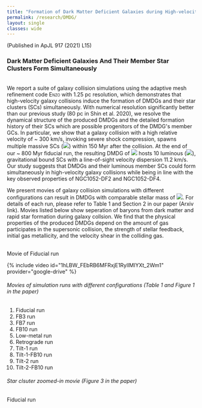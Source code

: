 ```yaml
---
title: "Formation of Dark Matter Deficient Galaxies during High-velocity Galaxy Collisions"
permalink: /research/DMDG/
layout: single
classes: wide
---
```

(Published in <a href="https://iopscience.iop.org/article/10.3847/2041-8213/ac16e0" style="text-decoration:none" target="_blank">ApJL 917 (2021) L15</a>)
<br/>
### Dark Matter Deficient Galaxies And Their Member Star Clusters Form Simultaneously
<br/>
We report a suite of galaxy collision simulations using the adaptive mesh refinement code <span style="font-variant:small-caps;">Enzo</span> with 1.25 pc resolution, which demonstrates that high-velocity galaxy collisions induce the formation of DMDGs and their star clusters (SCs) simultaneously. With numerical resolution significantly better than our previous study (80 pc in <a href="https://ui.adsabs.harvard.edu/abs/2020ApJ...899...25S/abstract" style="text-decoration:none" target="_blank">Shin et al. 2020</a>), we resolve the dynamical structure of the produced DMDGs and the detailed formation history of their SCs which are possible progenitors of the DMDG's member GCs. 
In particular, we show that a galaxy collision with a high relative velocity of ~ 300 km/s, invoking severe shock compression, spawns multiple massive SCs (<img src="https://render.githubusercontent.com/render/math?math=\gtrsim 10^{6}\,{\rm M}_{\odot}">) within 150 Myr after the collision. At the end of our ~ 800 Myr fiducial run, the resulting DMDG of <img src="https://render.githubusercontent.com/render/math?math=M_{\star} \simeq 3.5 \times 10^{8}\,{\rm M}_{\odot}"> hosts 10 luminous (<img src="https://render.githubusercontent.com/render/math?math=M_{V} \lesssim -8.5\,{\rm {mag}}">), gravitational bound SCs with a line-of-sight velocity dispersion 11.2 km/s. Our study suggests that DMDGs and their luminous member SCs could form simultaneously in high-velocity galaxy collisions while being in line with the key observed properties of NGC1052-DF2 and NGC1052-DF4.

We present movies of galaxy collision simulations with different configurations can result in DMDGs with comparable stellar mass of <img src="https://render.githubusercontent.com/render/math?math=M_{\star} \sim 10^{8}\,{\rm M}_{\odot}">. For details of each run, please refer to Table 1 and Section 2 in our paper (Arxiv link). Movies listed below show seperation of baryons from dark matter and rapid star formation during galaxy collsion. We find that the physical properties of the produced DMDGs depend on the amount of gas participates in the supersonic collision, the strength of stellar feedback, initial gas metallicity, and the velocity shear in the colliding gas.
<br/>
<br/>

Movie of Fiducial run

{% include video id="1hLBW_FEbRB6MFRxjE1RyllMIYXt_2Wm1" provider="google-drive" %}



###### Movies of simulation runs with different configurations (Table 1 and Figure 1 in the paper)

1. <a href="https://drive.google.com/file/d/1hLBW_FEbRB6MFRxjE1RyllMIYXt_2Wm1/view?usp=sharing" style="text-decoration:none" target="_blank">Fiducial run</a>
2. <a href="https://drive.google.com/file/d/1v7EfqkqTrQzjAHPJCdHTVj8tP4PrORT8/view?usp=sharing" style="text-decoration:none" target="_blank">FB3 run</a>
3. <a href="https://drive.google.com/file/d/1X2r5908GyZhPBmhYGcWv0Zo94RIs0v63/view?usp=sharing" style="text-decoration:none" target="_blank">FB7 run</a>
4. <a href="https://drive.google.com/file/d/1UwB6HX2srJZ6IqT51I7jAJq2Ddf7jeVU/view?usp=sharing" style="text-decoration:none" target="_blank">FB10 run</a>
5. <a href="https://drive.google.com/file/d/1tFhHuYyXP4lLGudp6PVJdwPS86vHSkmp/view?usp=sharing" style="text-decoration:none" target="_blank">Low-metal run</a>
6. <a href="https://drive.google.com/file/d/1Z-rcbSQCV2hkviOkvncZctkO7Py1v_GP/view?usp=sharing" style="text-decoration:none" target="_blank">Retrograde run</a>
7. <a href="https://drive.google.com/file/d/1yKtKYxGLr0XoBgN_-2n09bdlU0w65FiT/view?usp=sharing" style="text-decoration:none" target="_blank">Tilt-1 run</a>
8. <a href="https://drive.google.com/file/d/1ZKI9XirZBHbmI6DX0xCA5Y_rUIs-I3bv/view?usp=sharing" style="text-decoration:none" target="_blank">Tilt-1-FB10 run</a>
9. <a href="https://drive.google.com/file/d/1Eh0FCaLcmQZZIsauePBHgY4ZEEPBJr4M/view?usp=sharing" style="text-decoration:none" target="_blank">Tilt-2 run</a>
10. <a href="https://drive.google.com/file/d/1jt1MyiMhiY-dBJG5iM7ha1XcVFmf6UwV/view?usp=sharing" style="text-decoration:none" target="_blank">Tilt-2-FB10 run</a>


###### Star clsuter zoomed-in movie (Figure 3 in the paper)

<a href="https://drive.google.com/file/d/1fTyhlcWirs5mL7m_jcerxBE9eGD7UQ7u/view?usp=sharing" style="text-decoration:none" target="_blank">Fiducial run</a>
